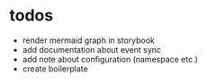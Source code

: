 # todos
- render mermaid graph in storybook
- add documentation about event sync
- add note about configuration (namespace etc.)
- create boilerplate
